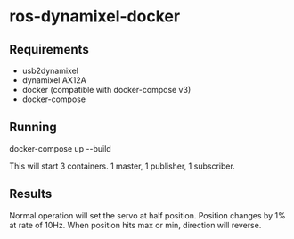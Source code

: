 # ros-dynamixel-docker

## Requirements
- usb2dynamixel
- dynamixel AX12A
- docker (compatible with docker-compose v3)
- docker-compose

## Running
docker-compose up --build

This will start 3 containers. 1 master, 1 publisher, 1 subscriber.

## Results
Normal operation will set the servo at half position.
Position changes by 1% at rate of 10Hz.
When position hits max or min, direction will reverse.
